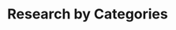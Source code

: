 ---
title: "Research by Categories"
layout: categories
permalink: /categories/
author_profile: true
---